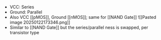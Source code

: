 * VCC: Series
* Ground: Parallel
* Also VCC [[pMOS]], Ground [[nMOS]]; same for [[NAND Gate]]
![[Pasted image 20250122173346.png]]
* Similar to [[NAND Gate]] but the series/parallel ness is swapped, per transistor type